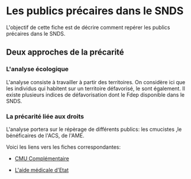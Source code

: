 # Les publics précaires dans le SNDS
<!-- SPDX-License-Identifier: MPL-2.0 -->

L'objectif de cette fiche est de décrire comment repérer les publics précaires dans le SNDS.

## Deux approches de la précarité

### L'analyse écologique 
L'analyse consiste à travailler à partir des territoires. On considère ici que les individus qui habitent sur un territoire défavorisé, le sont également.
Il existe plusieurs indices de défavorisation dont le Fdep disponible dans le SNDS. 

### La précarité liée aux droits 
L'analyse portera sur le répèrage de différents publics:  les cmucistes ,le bénéficaires de l'ACS, de l'AME. 

Voici les liens vers les fiches correspondantes:
- [CMU Complémentaire](../fiches/cmu_c.md)

- [L'aide médicale d'Etat](../fiches/aide_medicale_etat.md)
